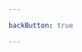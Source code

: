 ```yaml
---

backButton: true

---
```


<template>

  <Typography tag="h1" type="loja" :class="$style.loja"> Hamburgueria X </Typography>

  <div :class="$style.product">
    <Typography tag="h2" :class="$style.title"> X-Tudo </Typography>
    <Typography tag="h2" :class="$style.value"> R$ 20,00 </Typography>
  </div>
  <Button :class="$style.button" @click.native="showModal"> COMPRAR </Button>

  <div v-if="modal" :class="$style.modal"> 
    <div :class="$style.modalWrapper" >
      <svg @click="hideModal" :class="$style.icon" style="width:26px; height:26px; fill: #fff" viewBox="0 0 26 26">
        <path fill="#fff" d="M19,6.41L17.59,5L12,10.59L6.41,5L5,6.41L10.59,12L5,17.59L6.41,19L12,13.41L17.59,19L19,17.59L13.41,12L19,6.41Z" />
      </svg>
      <div :class="$style.content">
        <h1 :class="$style.title"> Sem saldo :( </h1>
        <p :class="$style.title"> Parece que você está sem <strong> saldo </strong>, que tal usar nosso <strong> crédito </strong>? </p>
        <p :class="$style.title"> Você pega: <strong> R$ 20 </strong> </p>
        <p :class="$style.title"> E no proximo mes, paga: <strong> R$ 21,2 </strong> </p>
        <h3 :class="$style.title"> Acreditas </h3>
        <Button> ACEITO </Button>
      </div>
    </div>
  </div>

  <div></div>

</template>

<script>
  export default {
    data () {
      return {
        modal: false
      }
    },

    methods: {
      showModal () {
        this.modal = true
      },

      hideModal () {
        this.modal = false
      }
    }
  }
</script>

<style lang="scss" module>
.loja {
  margin: 20px 0 0 0;
}

.product {
  margin: 20px 0 0 0; 
  padding: 10px 17px;
  border: 1px solid #d500d8; 
  border-radius: 15px;
}

.title {
  margin: 0 0 5px 0;
}

.value {
  margin: 0;
  color: #d500d8 !important;
}

.button {
  width: fit-content; 
  margin: 5px 0 0 auto; 
  background: #d500d8 !important;
  box-shadow: none !important;
  font-size: 18px !important;
}

.modal {
  position: fixed;
  padding: 20px;
  top: 0;
  left: 0;
  width: 100%;
  height: 100%;
  background: rgba($color: #000000, $alpha: 0.5)
}

.modalWrapper {
  display: flex;
  flex-direction: column;

  padding: 20px 20px 5px 20px;

  width: 100%;
  height: 100%;
  background: #c224c5;
  border-radius: 5px;

  box-shadow:  0px 0px 6px 0px rgba(0, 0, 0, 0.17),
               0px 2px 15px 0px rgba(0, 0, 0, 0.12);
}

.icon {
  margin: 0 0 0 auto;
}

.content {
  overflow: hidden;
  margin: 10px 0 0 0;
  padding: 20px 0 0 0;
  height: 100%;
  color: #ffffff;
}

.title {
  margin: 0 0 20px 0;

  &p {
    font-size: 18px;
  }
}

.call {
  font-size: 18px;
}

</style>